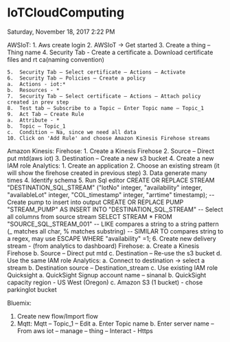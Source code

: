# IoTCloudComputing
Saturday, November 18, 2017
2:22 PM
 
AWSIoT:
	1.	Aws create login
	2.	AWSIoT -> Get started
	3.	Create a thing – Thing name
	4.	Security Tab - Create a certificate 
	a.	Download certificate files and rt ca(naming convention)
	 
	5.	Security Tab – Select certificate – Actions – Activate
	6.	Security Tab – Policies – Create a policy
	a.	Actions - iot:*
	b.	Resources - *
	7.	Security Tab – Select certificate – Actions – Attach policy created in prev step
	8.	Test tab – Subscribe to a Topic – Enter Topic name – Topic_1
	9.	Act Tab – Create Rule 
	a.	Attribute - *
	b.	Topic – Topic_1
	c.	Condition – Na, since we need all data
	10.	Click on 'Add Rule' and choose Amazon Kinesis Firehose streams
 
 
Amazon Kinesis:
	Firehose:
		1.	Create a Kinesis Firehose
		2.	Source – Direct put mtd(aws iot)
		3.	Destination – Create a new s3 bucket
		4.	Create a new IAM role
	Analytics:
		1.	Create an application 
		2.	Choose an existing stream (it will show the firehose created in previous step)
		3.	Data generate many times
		4.	Identify schema
		5.	Run Sql editor
		CREATE OR REPLACE STREAM "DESTINATION_SQL_STREAM" ("lotNo" integer, "availability" integer, "availableLot" integer, "COL_timestamp" integer, "arrtime" timestamp);
		-- Create pump to insert into output 
		CREATE OR REPLACE PUMP "STREAM_PUMP" AS INSERT INTO "DESTINATION_SQL_STREAM"
		-- Select all columns from source stream
		SELECT STREAM * 
		FROM "SOURCE_SQL_STREAM_001"
		-- LIKE compares a string to a string pattern (_ matches all char, % matches substring)
		-- SIMILAR TO compares string to a regex, may use ESCAPE
		WHERE "availability" =1;
		6.	Create new delivery stream - (from analytics to dashboard)
	Firehose:
		a.	Create a Kinesis Firehose
		b.	Source – Direct put mtd
		c.	Destination – Re-use the s3 bucket
		d.	Use the same IAM role
	Analytics:
		a.	Connect to destination -> select a stream
		b.	Destination source – Destination_stream
		c.	Use existing IAM role
	Quicksight
		a.	QuickSight Signup account name – sinanal
		b.	QuickSight capacity region - US West (Oregon)
		c.	Amazon S3 (1 bucket) - chose parkinglot bucket
	 
 
 
 
Bluemix:
1.	Create new flow/Import flow
2.	Mqtt:
	Mqtt – Topic_1 – Edit
	a.	Enter Topic name
	b.	Enter server name – From aws iot – manage – thing – Interact - Https
 
